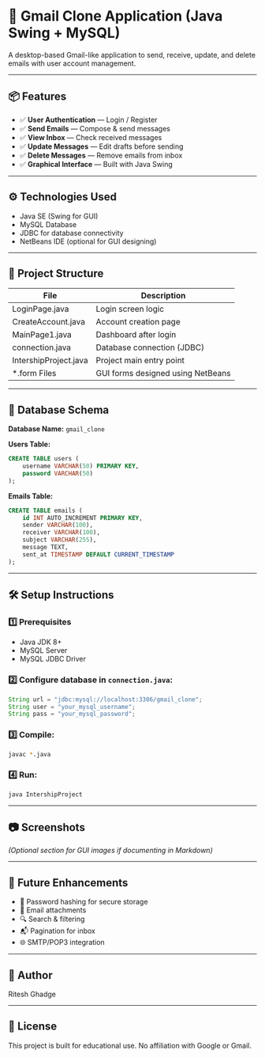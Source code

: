 # 🚀 Gmail Clone Application (Java Swing + MySQL)

A desktop-based Gmail-like application to send, receive, update, and delete emails with user account management.

---

## 📦 Features

* ✅ **User Authentication** — Login / Register
* ✅ **Send Emails** — Compose & send messages
* ✅ **View Inbox** — Check received messages
* ✅ **Update Messages** — Edit drafts before sending
* ✅ **Delete Messages** — Remove emails from inbox
* ✅ **Graphical Interface** — Built with Java Swing

---

## ⚙️ Technologies Used

* Java SE (Swing for GUI)
* MySQL Database
* JDBC for database connectivity
* NetBeans IDE (optional for GUI designing)

---

## 📂 Project Structure

| File                  | Description                       |
| --------------------- | --------------------------------- |
| LoginPage.java        | Login screen logic                |
| CreateAccount.java    | Account creation page             |
| MainPage1.java        | Dashboard after login             |
| connection.java       | Database connection (JDBC)        |
| IntershipProject.java | Project main entry point          |
| \*.form Files         | GUI forms designed using NetBeans |

---

## 💄 Database Schema

**Database Name:** `gmail_clone`

**Users Table:**

```sql
CREATE TABLE users (
    username VARCHAR(50) PRIMARY KEY,
    password VARCHAR(50)
);
```

**Emails Table:**

```sql
CREATE TABLE emails (
    id INT AUTO_INCREMENT PRIMARY KEY,
    sender VARCHAR(100),
    receiver VARCHAR(100),
    subject VARCHAR(255),
    message TEXT,
    sent_at TIMESTAMP DEFAULT CURRENT_TIMESTAMP
);
```

---

## 🛠️ Setup Instructions

### 1️⃣ Prerequisites

* Java JDK 8+
* MySQL Server
* MySQL JDBC Driver

### 2️⃣ Configure database in `connection.java`:

```java
String url = "jdbc:mysql://localhost:3306/gmail_clone";
String user = "your_mysql_username";
String pass = "your_mysql_password";
```

### 3️⃣ Compile:

```bash
javac *.java
```

### 4️⃣ Run:

```bash
java IntershipProject
```

---

## 📷 Screenshots

*(Optional section for GUI images if documenting in Markdown)*

---

## 🚧 Future Enhancements

* 🔐 Password hashing for secure storage
* 📎 Email attachments
* 🔍 Search & filtering
* 📬 Pagination for inbox
* 🌐 SMTP/POP3 integration

---

## 👤 Author

Ritesh Ghadge

---

## 📃 License

This project is built for educational use. No affiliation with Google or Gmail.
